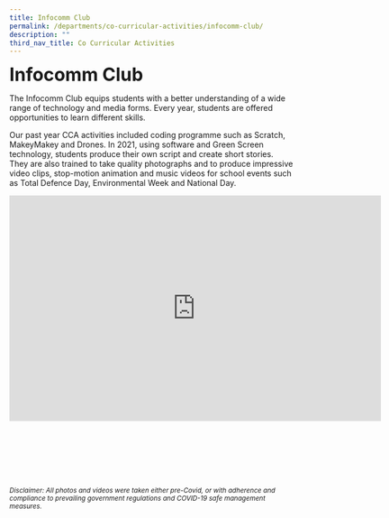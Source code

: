 ```yaml
---
title: Infocomm Club
permalink: /departments/co-curricular-activities/infocomm-club/
description: ""
third_nav_title: Co Curricular Activities
---
```




<b><font size="6">Infocomm Club</font></b>

The Infocomm Club equips students with a better understanding of a wide range of technology and media forms. Every year, students are offered opportunities to learn different skills.  
  
Our past year CCA activities included coding programme such as Scratch, MakeyMakey and Drones. In 2021, using software and Green Screen technology, students produce their own script and create short stories. They are also trained to take quality photographs and to produce impressive video clips, stop-motion animation and music videos for school events such as Total Defence Day, Environmental Week and National Day.

<center>

<iframe allowfullscreen="true" height="400" width="660" frameborder="0" src="https://docs.google.com/presentation/d/e/2PACX-1vTWSca-eF62w6wWuusp8NhJ5_r1pn2iq_HlS2Xlp0uyRNgaAPkyVW8QzoAuDMuqEdAHTXxsDZNonIAp/embed?start=true&amp;loop=true&amp;delayms=5000"></iframe>

</center>

<br><br><br><br><br><br>
<sup>_Disclaimer: All photos and videos were taken either pre-Covid, or with adherence and compliance to prevailing government regulations and COVID-19 safe management measures._</sup>